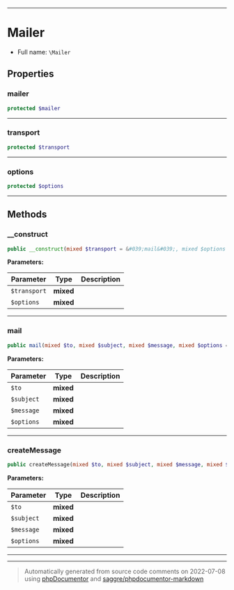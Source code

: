 ***

# Mailer





* Full name: `\Mailer`



## Properties


### mailer



```php
protected $mailer
```






***

### transport



```php
protected $transport
```






***

### options



```php
protected $options
```






***

## Methods


### __construct



```php
public __construct(mixed $transport = &#039;mail&#039;, mixed $options = array()): mixed
```








**Parameters:**

| Parameter | Type | Description |
|-----------|------|-------------|
| `$transport` | **mixed** |  |
| `$options` | **mixed** |  |




***

### mail



```php
public mail(mixed $to, mixed $subject, mixed $message, mixed $options = []): mixed
```








**Parameters:**

| Parameter | Type | Description |
|-----------|------|-------------|
| `$to` | **mixed** |  |
| `$subject` | **mixed** |  |
| `$message` | **mixed** |  |
| `$options` | **mixed** |  |




***

### createMessage



```php
public createMessage(mixed $to, mixed $subject, mixed $message, mixed $options = []): mixed
```








**Parameters:**

| Parameter | Type | Description |
|-----------|------|-------------|
| `$to` | **mixed** |  |
| `$subject` | **mixed** |  |
| `$message` | **mixed** |  |
| `$options` | **mixed** |  |




***


***
> Automatically generated from source code comments on 2022-07-08 using [phpDocumentor](http://www.phpdoc.org/) and [saggre/phpdocumentor-markdown](https://github.com/Saggre/phpDocumentor-markdown)
